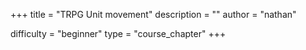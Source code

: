+++
title = "TRPG Unit movement"
description = ""
author = "nathan"

difficulty = "beginner"
type = "course_chapter"
+++

